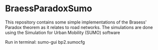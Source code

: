 # BraessParadoxSumo
This repository contains some simple implementations of the Brasess' Paradox theorem as it relates to road networks. The simulations are done using the Simulation for Urban Mobility (SUMO) software 

Run in terminal: sumo-gui bp2.sumocfg 
